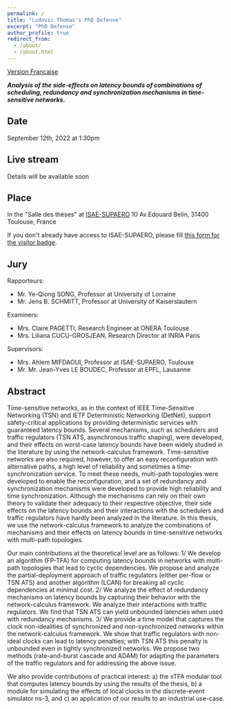 ```yaml
---
permalink: /
title: "Ludovic Thomas's PhD Defense"
excerpt: "PhD Defense"
author_profile: true
redirect_from: 
  - /about/
  - /about.html
---
```


[Version Française](https://ludoinspace.github.io/posts/2022/08/soutenance/)

***Analysis of the side-effects on latency bounds of combinations of scheduling, redundancy and synchronization mechanisms in time-sensitive networks.***

Date
----

September 12th, 2022 at 1:30pm

Live stream
-----------

Details will be available soon

Place
-----

In the "Salle des thèses" at [ISAE-SUPAERO](https://goo.gl/maps/E7S9nqRoXpencSFB7)
10 Av.Edouard Belin, 31400 Toulouse, France

If you don't already have access to ISAE-SUPAERO, please fill [this form for the visitor badge](https://forms.gle/M9DjoZmAGXxhghbF7).

Jury
----

Rapporteurs:

- Mr. Ye-Qiong SONG, Professor at University of Lorraine
- Mr. Jens B. SCHMITT, Professor at University of Kaiserslautern

Examiners:

- Mrs. Claire PAGETTI, Research Engineer at ONERA Toulouse
- Mrs. Liliana CUCU-GROSJEAN, Research Director at INRIA Paris

Supervisors:

- Mrs. Ahlem MIFDAOUI, Professor at ISAE-SUPAERO, Toulouse
- Mr. Mr. Jean-Yves LE BOUDEC, Professor at EPFL, Lausanne

Abstract
--------

Time-sensitive networks, as in the context of IEEE Time-Sensitive Networking (TSN) and IETF Deterministic Networking (DetNet), support safety-critical applications by providing deterministic services with guaranteed latency bounds.
Several mechanisms, such as schedulers and traffic regulators (TSN ATS, asynchronous traffic shaping), were developed, and their effects on worst-case latency bounds have been widely studied in the literature by using the network-calculus framework.
Time-sensitive networks are also required, however, to offer an easy reconfiguration with alternative paths, a high level of reliability and sometimes a time-synchronization service.
To meet these needs, multi-path topologies were developed to enable the reconfiguration, and a set of redundancy and synchronization mechanisms were developed to provide high reliability and time synchronization.
Although the mechanisms can rely on their own theory to validate their adequacy
to their respective objective, their side effects on the latency bounds and their interactions with the schedulers and traffic regulators have hardly been analyzed in the literature.
In this thesis, we use the network-calculus framework to analyze the combinations of mechanisms and their effects on latency bounds in time-sensitive networks with multi-path topologies.

Our main contributions at the theoretical level are as follows:
1/ We develop an algorithm (FP-TFA) for computing latency bounds in networks with multi-path topologies that lead to cyclic dependencies.
We propose and analyze the partial-deployment approach of traffic regulators (either per-flow or TSN ATS) and another algorithm (LCAN) for breaking all cyclic dependencies at minimal cost.
2/ We analyze the effect of redundancy mechanisms on latency bounds by capturing their behavior with the network-calculus framework. 
We analyze their interactions with traffic regulators. 
We find that TSN ATS can yield unbounded latencies when used with redundancy mechanisms.
3/ We provide a time model that captures the clock non-idealities of synchronized and non-synchronized networks within the network-calculus framework.
We show that traffic regulators with non-ideal clocks can lead to latency penalties; with TSN ATS this penalty is unbounded even in tightly synchronized networks. 
We propose two methods (rate-and-burst cascade and ADAM) for adapting the parameters of the traffic regulators and for addressing the above issue.

We also provide contributions of practical interest:
a) the xTFA modular tool that computes latency bounds by using the results of the thesis,
b) a module for simulating the effects of local clocks in the discrete-event simulator ns-3, and
c) an application of our results to an industrial use-case.
